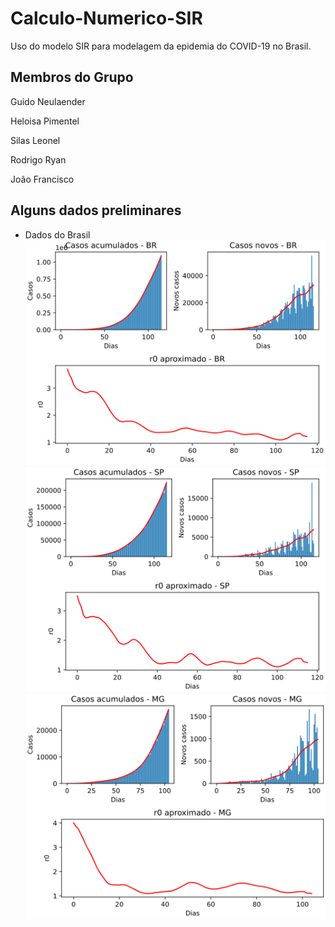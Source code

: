 # Calculo-Numerico-SIR
Uso do modelo SIR para modelagem da epidemia do COVID-19 no Brasil.

## Membros do Grupo
Guido Neulaender

Heloisa Pimentel

Silas Leonel

Rodrigo Ryan

João Francisco

## Alguns dados preliminares
- Dados do Brasil
    ![Dados preliminares do Brasil](/dados_r0/BR_r0-aprox.svg)
![Dados preliminares de São Paulo](/dados_r0/SP_r0-aprox.svg)
![Dados preliminares de Minas Gerais](/dados_r0/MG_r0-aprox.svg)
